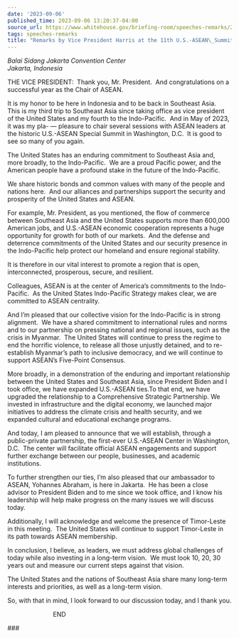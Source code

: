 ```yaml
---
date: '2023-09-06'
published_time: 2023-09-06 13:20:37-04:00
source_url: https://www.whitehouse.gov/briefing-room/speeches-remarks/2023/09/06/remarks-by-vice-president-harris-at-the-11th-u-s-asean-summit/
tags: speeches-remarks
title: "Remarks by Vice President Harris at the 11th U.S.-ASEAN\_Summit"
---
```

 
*Balai Sidang Jakarta Convention Center  
Jakarta, Indonesia*

  
THE VICE PRESIDENT:  Thank you, Mr. President.  And congratulations on a
successful year as the Chair of ASEAN.   
  
It is my honor to be here in Indonesia and to be back in Southeast
Asia.  This is my third trip to Southeast Asia since taking office as
vice president of the United States and my fourth to the Indo-Pacific. 
And in May of 2023, it was my pla- — pleasure to chair several sessions
with ASEAN leaders at the historic U.S.-ASEAN Special Summit in
Washington, D.C.  It is good to see so many of you again.  
  
The United States has an enduring commitment to Southeast Asia and, more
broadly, to the Indo-Pacific.  We are a proud Pacific power, and the
American people have a profound stake in the future of the
Indo-Pacific.   
  
We share historic bonds and common values with many of the people and
nations here.  And our alliances and partnerships support the security
and prosperity of the United States and ASEAN.   
  
For example, Mr. President, as you mentioned, the flow of commerce
between Southeast Asia and the United States supports more than 600,000
American jobs, and U.S.-ASEAN economic cooperation represents a huge
opportunity for growth for both of our markets.  And the defense and
deterrence commitments of the United States and our security presence in
the Indo-Pacific help protect our homeland and ensure regional
stability.   
  
It is therefore in our vital interest to promote a region that is open,
interconnected, prosperous, secure, and resilient.   
  
Colleagues, ASEAN is at the center of America’s commitments to the
Indo-Pacific.  As the United States Indo-Pacific Strategy makes clear,
we are committed to ASEAN centrality.   
  
And I’m pleased that our collective vision for the Indo-Pacific is in
strong alignment.  We have a shared commitment to international rules
and norms and to our partnership on pressing national and regional
issues, such as the crisis in Myanmar.  The United States will continue
to press the regime to end the horrific violence, to release all those
unjustly detained, and to re-establish Myanmar’s path to inclusive
democracy, and we will continue to support ASEAN’s Five-Point
Consensus.  
  
More broadly, in a demonstration of the enduring and important
relationship between the United States and Southeast Asia, since
President Biden and I took office, we have expanded U.S.-ASEAN ties.To
that end, we have upgraded the relationship to a Comprehensive Strategic
Partnership. We invested in infrastructure and the digital economy, we
launched major initiatives to address the climate crisis and health
security, and we expanded cultural and educational exchange programs.   
  
And today, I am pleased to announce that we will establish, through a
public-private partnership, the first-ever U.S.-ASEAN Center in
Washington, D.C.  The center will facilitate official ASEAN engagements
and support further exchange between our people, businesses, and
academic institutions.   
  
To further strengthen our ties, I’m also pleased that our ambassador to
ASEAN, Yohannes Abraham, is here in Jakarta.  He has been a close
advisor to President Biden and to me since we took office, and I know
his leadership will help make progress on the many issues we will
discuss today.   
  
Additionally, I will acknowledge and welcome the presence of Timor-Leste
in this meeting.  The United States will continue to support Timor-Leste
in its path towards ASEAN membership.   
  
In conclusion, I believe, as leaders, we must address global challenges
of today while also investing in a long-term vision.  We must look 10,
20, 30 years out and measure our current steps against that vision.   
  
The United States and the nations of Southeast Asia share many long-term
interests and priorities, as well as a long-term vision.   
  
So, with that in mind, I look forward to our discussion today, and I
thank you.  
  
                          END

\###

